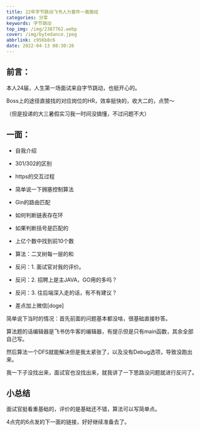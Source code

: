 ```yaml
---
title: 22年字节跳动飞书人力套件一面面经
categories: 分享
keywords: 字节跳动
top_img: /img/2387762.webp
cover: /img/bytedance.jpeg
abbrlink: c956b8c6
date: 2022-04-13 08:30:26
---
```


##  前言：

本人24届，人生第一场面试来自字节跳动，也挺开心的。

Boss上的途径直接找的对应岗位的HR，效率挺快的，收大二的，点赞～

（但是投递的大三暑假实习我一时间没搞懂，不过问题不大）

##  一面：

- 自我介绍
- 301/302的区别
- https的交互过程
- 简单说一下拥塞控制算法
- Gin的路由匹配
- 如何判断链表存在环
- 如果判断括号是匹配的
- 上亿个数中找到前10个数
- 算法：二叉树每一层的和
- 反问：1. 面试官对我的评价。
- 反问：2. 招聘上是主JAVA，GO用的多吗？
- 反问：3. 往后端深入走的话，有不有建议？

- 差点加上微信[doge]

简单说下当时的情况：首先前面的问题基本都没啥，很基础直接秒答。

算法题的话编辑器是飞书仿牛客的编辑器，有提示但是只有main函数，其余全部自己写。

然后算法一个DFS就能解决但是我太紧张了，以及没有Debug选项，导致没跑出来。

我一下子没找出来，面试官也没找出来，就我讲了一下思路没问题就进行反问了。

##  小总结

面试官挺看重基础的，评价的是基础还不错，算法可以写简单点。

4点完的6点发的下一面的链接，好好继续准备去了。